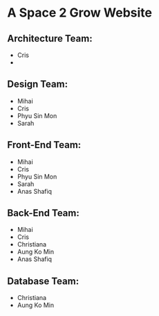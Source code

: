 # A Space 2 Grow Website
## Architecture Team:
- Cris
- 

## Design Team:
- Mihai
- Cris
- Phyu Sin Mon
- Sarah

## Front-End Team:
- Mihai
- Cris
- Phyu Sin Mon
- Sarah
- Anas Shafiq
## Back-End Team:
- Mihai
- Cris
- Christiana
- Aung Ko Min
- Anas Shafiq

## Database Team: 
- Christiana
- Aung Ko Min
